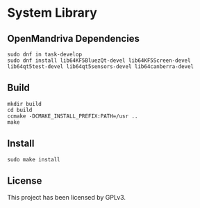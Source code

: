 # System Library

## OpenMandriva Dependencies

```shell
sudo dnf in task-develop
sudo dnf install lib64KF5BluezQt-devel lib64KF5Screen-devel lib64qt5test-devel lib64qt5sensors-devel lib64canberra-devel 
```


## Build

```shell
mkdir build
cd build
ccmake -DCMAKE_INSTALL_PREFIX:PATH=/usr ..
make
```

## Install

```shell
sudo make install
```

## License

This project has been licensed by GPLv3.
